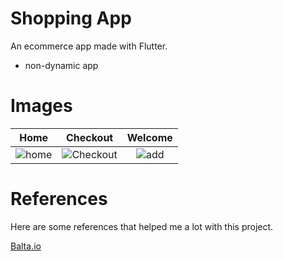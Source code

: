 # Shopping App

An ecommerce app made with Flutter.
- non-dynamic app
# Images 

| Home | Checkout | Welcome | 
|:---------------------------------------:|:-----------------------------------:|:-------------------------------:|
| ![home](https://i.postimg.cc/R0zfr1nN/Screenshot-1655783104.png) | ![Checkout](https://i.postimg.cc/8cqcRDRj/Screenshot-1655783115.png) | ![add](https://i.postimg.cc/vBCxzWMY/Screenshot-1655783120.png) | 

# References

Here are some references that helped me a lot with this project.

[Balta.io](https://balta.io/)
